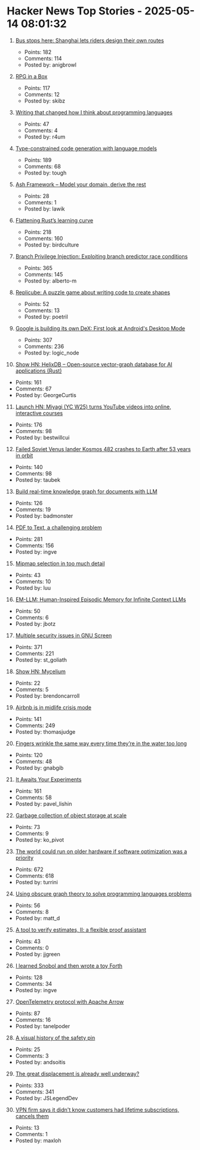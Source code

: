 # Hacker News Top Stories - 2025-05-14 08:01:32

1. [Bus stops here: Shanghai lets riders design their own routes](https://www.sixthtone.com/news/1017072)
   - Points: 182
   - Comments: 114
   - Posted by: anigbrowl

2. [RPG in a Box](https://rpginabox.com/)
   - Points: 117
   - Comments: 12
   - Posted by: skibz

3. [Writing that changed how I think about programming languages](https://bernsteinbear.com/blog/pl-writing/)
   - Points: 47
   - Comments: 4
   - Posted by: r4um

4. [Type-constrained code generation with language models](https://arxiv.org/abs/2504.09246)
   - Points: 189
   - Comments: 68
   - Posted by: tough

5. [Ash Framework – Model your domain, derive the rest](https://ash-hq.org/)
   - Points: 28
   - Comments: 1
   - Posted by: lawik

6. [Flattening Rust’s learning curve](https://corrode.dev/blog/flattening-rusts-learning-curve/)
   - Points: 218
   - Comments: 160
   - Posted by: birdculture

7. [Branch Privilege Injection: Exploiting branch predictor race conditions](https://comsec.ethz.ch/research/microarch/branch-privilege-injection/)
   - Points: 365
   - Comments: 145
   - Posted by: alberto-m

8. [Replicube: A puzzle game about writing code to create shapes](https://store.steampowered.com/app/3401490/Replicube/)
   - Points: 52
   - Comments: 13
   - Posted by: poetril

9. [Google is building its own DeX: First look at Android's Desktop Mode](https://www.androidauthority.com/android-desktop-mode-leak-3550321/)
   - Points: 307
   - Comments: 236
   - Posted by: logic_node

10. [Show HN: HelixDB – Open-source vector-graph database for AI applications (Rust)](https://github.com/HelixDB/helix-db/)
   - Points: 161
   - Comments: 67
   - Posted by: GeorgeCurtis

11. [Launch HN: Miyagi (YC W25) turns YouTube videos into online, interactive courses](undefined)
   - Points: 176
   - Comments: 98
   - Posted by: bestwillcui

12. [Failed Soviet Venus lander Kosmos 482 crashes to Earth after 53 years in orbit](https://www.space.com/space-exploration/launches-spacecraft/failed-soviet-venus-lander-kosmos-482-crashes-to-earth-after-53-years-in-orbit)
   - Points: 140
   - Comments: 98
   - Posted by: taubek

13. [Build real-time knowledge graph for documents with LLM](https://cocoindex.io/blogs/knowledge-graph-for-docs/)
   - Points: 126
   - Comments: 19
   - Posted by: badmonster

14. [PDF to Text, a challenging problem](https://www.marginalia.nu/log/a_119_pdf/)
   - Points: 281
   - Comments: 156
   - Posted by: ingve

15. [Mipmap selection in too much detail](https://pema.dev/2025/05/09/mipmaps-too-much-detail/)
   - Points: 43
   - Comments: 10
   - Posted by: luu

16. [EM-LLM: Human-Inspired Episodic Memory for Infinite Context LLMs](https://github.com/em-llm/EM-LLM-model)
   - Points: 50
   - Comments: 6
   - Posted by: jbotz

17. [Multiple security issues in GNU Screen](https://www.openwall.com/lists/oss-security/2025/05/12/1)
   - Points: 371
   - Comments: 221
   - Posted by: st_goliath

18. [Show HN: Mycelium](https://github.com/mycweb/mycelium)
   - Points: 22
   - Comments: 5
   - Posted by: brendoncarroll

19. [Airbnb is in midlife crisis mode](https://www.wired.com/story/airbnb-is-in-midlife-crisis-mode-reinvention-app-services/)
   - Points: 141
   - Comments: 249
   - Posted by: thomasjudge

20. [Fingers wrinkle the same way every time they’re in the water too long](https://www.binghamton.edu/news/story/5547/do-your-fingers-wrinkle-the-same-way-every-time-youre-in-the-water-too-long-new-research-says-yes)
   - Points: 120
   - Comments: 48
   - Posted by: gnabgib

21. [It Awaits Your Experiments](https://www.rifters.com/crawl/?p=11511)
   - Points: 161
   - Comments: 58
   - Posted by: pavel_lishin

22. [Garbage collection of object storage at scale](https://www.warpstream.com/blog/taking-out-the-trash-garbage-collection-of-object-storage-at-massive-scale)
   - Points: 73
   - Comments: 9
   - Posted by: ko_pivot

23. [The world could run on older hardware if software optimization was a priority](https://twitter.com/ID_AA_Carmack/status/1922100771392520710)
   - Points: 672
   - Comments: 618
   - Posted by: turrini

24. [Using obscure graph theory to solve programming languages problems](https://reasonablypolymorphic.com/blog/solving-lcsa/)
   - Points: 56
   - Comments: 8
   - Posted by: matt_d

25. [A tool to verify estimates, II: a flexible proof assistant](https://terrytao.wordpress.com/2025/05/09/a-tool-to-verify-estimates-ii-a-flexible-proof-assistant/)
   - Points: 43
   - Comments: 0
   - Posted by: jjgreen

26. [I learned Snobol and then wrote a toy Forth](https://ratfactor.com/snobol/)
   - Points: 128
   - Comments: 34
   - Posted by: ingve

27. [OpenTelemetry protocol with Apache Arrow](https://opentelemetry.io/blog/2025/otel-arrow-phase-2/)
   - Points: 87
   - Comments: 16
   - Posted by: tanelpoder

28. [A visual history of the safety pin](https://museumofeverydaylife.org/current-exhibitions/a-visual-history-of-the-safety-pin)
   - Points: 25
   - Comments: 3
   - Posted by: andsoitis

29. [The great displacement is already well underway?](https://shawnfromportland.substack.com/p/the-great-displacement-is-already)
   - Points: 333
   - Comments: 341
   - Posted by: JSLegendDev

30. [VPN firm says it didn't know customers had lifetime subscriptions, cancels them](https://arstechnica.com/gadgets/2025/05/vpn-firm-says-it-didnt-know-customers-had-lifetime-subscriptions-cancels-them/)
   - Points: 13
   - Comments: 1
   - Posted by: maxloh

